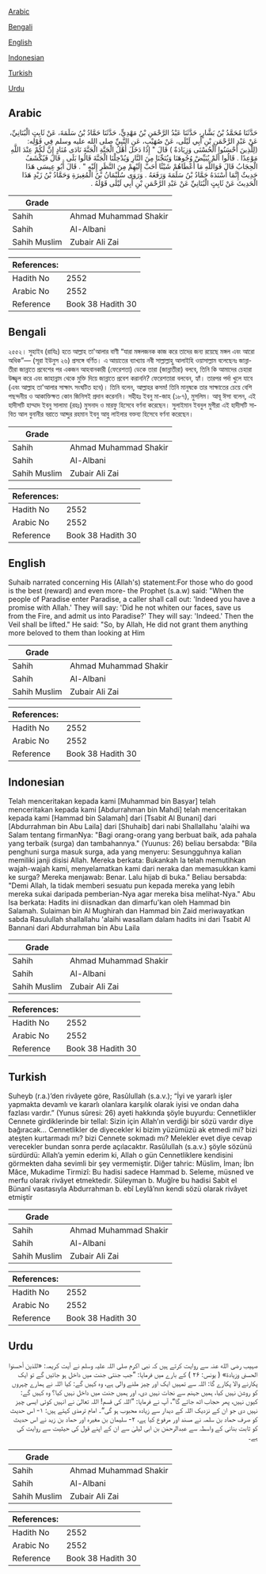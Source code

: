 [Arabic](#arabic)

[Bengali](#bengali)

[English](#english)

[Indonesian](#indonesian)

[Turkish](#turkish)

[Urdu](#urdu)

## Arabic


<div dir="rtl" lang="ar" style={{fontSize:'larger',backgroundColor:'#f8f9fa',padding:20}}>
حَدَّثَنَا مُحَمَّدُ بْنُ بَشَّارٍ، حَدَّثَنَا عَبْدُ الرَّحْمَنِ بْنُ مَهْدِيٍّ، حَدَّثَنَا حَمَّادُ بْنُ سَلَمَةَ، عَنْ ثَابِتٍ الْبُنَانِيِّ، عَنْ عَبْدِ الرَّحْمَنِ بْنِ أَبِي لَيْلَى، عَنْ صُهَيْبٍ، عَنِ النَّبِيِّ صلى الله عليه وسلم فِي قَوْلِه‏:‏ ‏(‏لِلَّذِينَ أَحْسَنُوا الْحُسْنَى وَزِيَادَةٌ ‏)‏ قَالَ ‏"‏ إِذَا دَخَلَ أَهْلُ الْجَنَّةِ الْجَنَّةَ نَادَى مُنَادٍ إِنَّ لَكُمْ عِنْدَ اللَّهِ مَوْعِدًا ‏.‏ قَالُوا أَلَمْ يُبَيِّضْ وُجُوهَنَا وَيُنَجِّنَا مِنَ النَّارِ وَيُدْخِلْنَا الْجَنَّةَ قَالُوا بَلَى ‏.‏ قَالَ فَيُكْشَفُ الْحِجَابُ قَالَ فَوَاللَّهِ مَا أَعْطَاهُمْ شَيْئًا أَحَبَّ إِلَيْهِمْ مِنَ النَّظَرِ إِلَيْهِ ‏"‏ ‏.‏ قَالَ أَبُو عِيسَى هَذَا حَدِيثٌ إِنَّمَا أَسْنَدَهُ حَمَّادُ بْنُ سَلَمَةَ وَرَفَعَهُ ‏.‏ وَرَوَى سُلَيْمَانُ بْنُ الْمُغِيرَةِ وَحَمَّادُ بْنُ زَيْدٍ هَذَا الْحَدِيثَ عَنْ ثَابِتٍ الْبُنَانِيِّ عَنْ عَبْدِ الرَّحْمَنِ بْنِ أَبِي لَيْلَى قَوْلَهُ ‏.‏
</div>
<div style={{backgroundColor:'#f8f9fa',padding:20, marginBottom: 10}}><table> <thead> <tr> <th>Grade</th> <th></th> </tr> </thead> <tbody> <tr><td>Sahih</td><td>Ahmad Muhammad Shakir</td></tr><tr><td>Sahih</td><td>Al-Albani</td></tr><tr><td>Sahih Muslim</td><td>Zubair Ali Zai</td></tr></tbody></table><table> <thead> <tr> <th>References:</th> <th></th> </tr> </thead> <tbody><tr><td>Hadith No</td><td>2552</td></tr><tr><td>Arabic No</td><td>2552</td></tr><tr><td>Reference</td><td>Book 38 Hadith 30</td></tr></tbody></table></div>

## Bengali


<div dir="ltr" lang="bn" style={{fontSize:'larger',backgroundColor:'#f8f9fa',padding:20}}>
২৫৫২। সুহাইব (রাযিঃ) হতে আল্লাহ তা'আলার বাণী “যারা মঙ্গলজনক কাজ করে তাদের জন্য রয়েছে মঙ্গল এবং আরো অধিক”— (সূরা ইউনুস ২৬) প্রসঙ্গে বর্ণিত। এ আয়াতের ব্যাখ্যায় নবী সাল্লাল্লাহু আলাইহি ওয়াসাল্লাম বলেছেনঃ জান্নাতীরা জান্নাতে প্রবেশের পর একজন আহবানকারী (ফেরেশতা) ডেকে তারা (জান্নাতীরা) বলবে, তিনি কি আমাদের চেহারা উজ্জ্বল করে এবং জাহান্নাম থেকে মুক্তি দিয়ে জান্নাতে প্রবেশ করাননি? ফেরেশতারা বলবেন, হ্যাঁ। তারপর পর্দা খুলে যাবে (এবং আল্লাহ তা'আলার সাক্ষাৎ সংঘটিত হবে)। তিনি বলেন, আল্লাহর কসম! তিনি মানুষকে তার সাক্ষাতের চেয়ে বেশি পছন্দনীয় ও আকাক্তিক্ষত কোন জিনিসই প্রদান করেননি। সহীহঃ ইবনু মা-জাহ (১৮৭), মুসলিম। আবূ ঈসা বলেন, এই হাদীসটি হাম্মাদ ইবনু সালামা (রহঃ) মুসনাদ ও মারফু হিসেবে বর্ণনা করেছেন। সুলাইমান ইবনুল মুগীরা এই হাদীসটি সাবিত আল বুনানীর বরাতে আব্দুর রহমান ইবনু আবু লাইলার বক্তব্য হিসেবে বর্ণনা করেছেন।
</div>
<div style={{backgroundColor:'#f8f9fa',padding:20, marginBottom: 10}}><table> <thead> <tr> <th>Grade</th> <th></th> </tr> </thead> <tbody> <tr><td>Sahih</td><td>Ahmad Muhammad Shakir</td></tr><tr><td>Sahih</td><td>Al-Albani</td></tr><tr><td>Sahih Muslim</td><td>Zubair Ali Zai</td></tr></tbody></table><table> <thead> <tr> <th>References:</th> <th></th> </tr> </thead> <tbody><tr><td>Hadith No</td><td>2552</td></tr><tr><td>Arabic No</td><td>2552</td></tr><tr><td>Reference</td><td>Book 38 Hadith 30</td></tr></tbody></table></div>

## English


<div dir="ltr" lang="en" style={{fontSize:'larger',backgroundColor:'#f8f9fa',padding:20}}>
Suhaib narrated concerning His (Allah's) statement:For those who do good is the best (reward) and even more- the Prophet (s.a.w) said: "When the people of Paradise enter Paradise, a caller shall call out: 'Indeed you have a promise with Allah.' They will say: 'Did he not whiten our faces, save us from the Fire, and admit us into Paradise?' They will say: 'Indeed.' Then the Veil shall be lifted." He said: "So, by Allah, He did not grant them anything more beloved to them than looking at Him
</div>
<div style={{backgroundColor:'#f8f9fa',padding:20, marginBottom: 10}}><table> <thead> <tr> <th>Grade</th> <th></th> </tr> </thead> <tbody> <tr><td>Sahih</td><td>Ahmad Muhammad Shakir</td></tr><tr><td>Sahih</td><td>Al-Albani</td></tr><tr><td>Sahih Muslim</td><td>Zubair Ali Zai</td></tr></tbody></table><table> <thead> <tr> <th>References:</th> <th></th> </tr> </thead> <tbody><tr><td>Hadith No</td><td>2552</td></tr><tr><td>Arabic No</td><td>2552</td></tr><tr><td>Reference</td><td>Book 38 Hadith 30</td></tr></tbody></table></div>

## Indonesian


<div dir="ltr" lang="id" style={{fontSize:'larger',backgroundColor:'#f8f9fa',padding:20}}>
Telah menceritakan kepada kami [Muhammad bin Basyar] telah menceritakan kepada kami [Abdurrahman bin Mahdi] telah menceritakan kepada kami [Hammad bin Salamah] dari [Tsabit Al Bunani] dari [Abdurrahman bin Abu Laila] dari [Shuhaib] dari nabi Shallallahu 'alaihi wa Salam tentang firmanNya: "Bagi orang-orang yang berbuat baik, ada pahala yang terbaik (surga) dan tambahannya." (Yuunus: 26) beliau bersabda: "Bila penghuni surga masuk surga, ada yang menyeru: Sesungguhnya kalian memiliki janji disisi Allah. Mereka berkata: Bukankah Ia telah memutihkan wajah-wajah kami, menyelamatkan kami dari neraka dan memasukkan kami ke surga? Mereka menjawab: Benar. Lalu hijab di buka." Beliau bersabda: "Demi Allah, Ia tidak memberi sesuatu pun kepada mereka yang lebih mereka sukai daripada pemberian-Nya agar mereka bisa melihat-Nya." Abu Isa berkata: Hadits ini diisnadkan dan dimarfu'kan oleh Hammad bin Salamah. Sulaiman bin Al Mughirah dan Hammad bin Zaid meriwayatkan sabda Rasulullah shallallahu 'alaihi wasallam dalam hadits ini dari Tsabit Al Bannani dari Abdurrahman bin Abu Laila
</div>
<div style={{backgroundColor:'#f8f9fa',padding:20, marginBottom: 10}}><table> <thead> <tr> <th>Grade</th> <th></th> </tr> </thead> <tbody> <tr><td>Sahih</td><td>Ahmad Muhammad Shakir</td></tr><tr><td>Sahih</td><td>Al-Albani</td></tr><tr><td>Sahih Muslim</td><td>Zubair Ali Zai</td></tr></tbody></table><table> <thead> <tr> <th>References:</th> <th></th> </tr> </thead> <tbody><tr><td>Hadith No</td><td>2552</td></tr><tr><td>Arabic No</td><td>2552</td></tr><tr><td>Reference</td><td>Book 38 Hadith 30</td></tr></tbody></table></div>

## Turkish


<div dir="ltr" lang="tr" style={{fontSize:'larger',backgroundColor:'#f8f9fa',padding:20}}>
Suheyb (r.a.)’den rivâyete göre, Rasûlullah (s.a.v.); “İyi ve yararlı işler yapmakta devamlı ve kararlı olanlara karşılık olarak iyisi ve ondan daha fazlası vardır.” (Yunus sûresi: 26) ayeti hakkında şöyle buyurdu: Cennetlikler Cennete girdiklerinde bir tellal: Sizin için Allah’ın verdiği bir sözü vardır diye bağıracak… Cennetlikler de diyecekler ki bizim yüzümüzü ak etmedi mi? bizi ateşten kurtarmadı mı? bizi Cennete sokmadı mı? Melekler evet diye cevap verecekler bundan sonra perde açılacaktır. Rasûlullah (s.a.v.) şöyle sözünü sürdürdü: Allah’a yemin ederim ki, Allah o gün Cennetliklere kendisini görmekten daha sevimli bir şey vermemiştir. Diğer tahric: Müslim, İman; İbn Mâce, Mukadime Tirmizî: Bu hadisi sadece Hammad b. Seleme, müsned ve merfu olarak rivâyet etmektedir. Süleyman b. Muğîre bu hadisi Sabit el Bünanî vasıtasıyla Abdurrahman b. ebî Leylâ’nın kendi sözü olarak rivâyet etmiştir
</div>
<div style={{backgroundColor:'#f8f9fa',padding:20, marginBottom: 10}}><table> <thead> <tr> <th>Grade</th> <th></th> </tr> </thead> <tbody> <tr><td>Sahih</td><td>Ahmad Muhammad Shakir</td></tr><tr><td>Sahih</td><td>Al-Albani</td></tr><tr><td>Sahih Muslim</td><td>Zubair Ali Zai</td></tr></tbody></table><table> <thead> <tr> <th>References:</th> <th></th> </tr> </thead> <tbody><tr><td>Hadith No</td><td>2552</td></tr><tr><td>Arabic No</td><td>2552</td></tr><tr><td>Reference</td><td>Book 38 Hadith 30</td></tr></tbody></table></div>

## Urdu


<div dir="rtl" lang="ur" style={{fontSize:'larger',backgroundColor:'#f8f9fa',padding:20}}>
صہیب رضی الله عنہ سے روایت کرتے ہیں کہ نبی اکرم صلی اللہ علیہ وسلم نے آیت کریمہ: «للذين أحسنوا الحسنى وزيادة» ( یونس: ۲۶ ) کے بارے میں فرمایا: ”جب جنتی جنت میں داخل ہو جائیں گے تو ایک پکارنے والا پکارے گا: اللہ سے تمہیں ایک اور چیز ملنے والی ہے، وہ کہیں گے: کیا اللہ نے ہمارے چہروں کو روشن نہیں کیا، ہمیں جہنم سے نجات نہیں دی، اور ہمیں جنت میں داخل نہیں کیا؟ وہ کہیں گے: کیوں نہیں، پھر حجاب اٹھ جائے گا“، آپ نے فرمایا: ”اللہ کی قسم! اللہ تعالیٰ نے انہیں کوئی ایسی چیز نہیں دی جو ان کے نزدیک اللہ کے دیدار سے زیادہ محبوب ہو گی“۔ امام ترمذی کہتے ہیں: ۱- اس حدیث کو صرف حماد بن سلمہ نے مسند اور مرفوع کیا ہے، ۲- سلیمان بن مغیرہ اور حماد بن زید نے اس حدیث کو ثابت بنانی کے واسطہ سے عبدالرحمٰن بن ابی لیلیٰ سے ان کے اپنے قول کی حیثیت سے روایت کی ہے۔
</div>
<div style={{backgroundColor:'#f8f9fa',padding:20, marginBottom: 10}}><table> <thead> <tr> <th>Grade</th> <th></th> </tr> </thead> <tbody> <tr><td>Sahih</td><td>Ahmad Muhammad Shakir</td></tr><tr><td>Sahih</td><td>Al-Albani</td></tr><tr><td>Sahih Muslim</td><td>Zubair Ali Zai</td></tr></tbody></table><table> <thead> <tr> <th>References:</th> <th></th> </tr> </thead> <tbody><tr><td>Hadith No</td><td>2552</td></tr><tr><td>Arabic No</td><td>2552</td></tr><tr><td>Reference</td><td>Book 38 Hadith 30</td></tr></tbody></table></div>